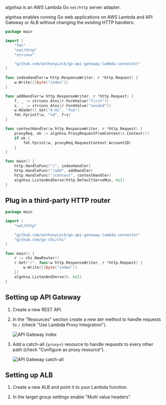 algnhsa is an AWS Lambda Go `net/http` server adapter.

algnhsa enables running Go web applications on AWS Lambda and API Gateway or ALB without changing the existing HTTP handlers:

```go
package main

import (
    "fmt"
    "net/http"
    "strconv"

    "github.com/anthonyLock/go-api-gateway-lambda-connector"
)

func indexHandler(w http.ResponseWriter, r *http.Request) {
    w.Write([]byte("index"))
}

func addHandler(w http.ResponseWriter, r *http.Request) {
    f, _ := strconv.Atoi(r.FormValue("first"))
    s, _ := strconv.Atoi(r.FormValue("second"))
    w.Header().Set("X-Hi", "foo")
    fmt.Fprintf(w, "%d", f+s)
}

func contextHandler(w http.ResponseWriter, r *http.Request) {
    proxyReq, ok := algnhsa.ProxyRequestFromContext(r.Context())
    if ok {
        fmt.Fprint(w, proxyReq.RequestContext.AccountID)
    }
}

func main() {
    http.HandleFunc("/", indexHandler)
    http.HandleFunc("/add", addHandler)
    http.HandleFunc("/context", contextHandler)
    algnhsa.ListenAndServe(http.DefaultServeMux, nil)
}
```

## Plug in a third-party HTTP router

```go
package main

import (
    "net/http"

    "github.com/anthonyLock/go-api-gateway-lambda-connector"
    "github.com/go-chi/chi"
)

func main() {
    r := chi.NewRouter()
    r.Get("/", func(w http.ResponseWriter, r *http.Request) {
        w.Write([]byte("index"))
    })
    algnhsa.ListenAndServe(r, nil)
}
```

## Setting up API Gateway

1. Create a new REST API.

2. In the "Resources" section create a new `ANY` method to handle requests to `/` (check "Use Lambda Proxy Integration").

   ![API Gateway index](https://akrylysov.github.io/algnhsa/apigateway-index.png)

3. Add a catch-all `{proxy+}` resource to handle requests to every other path (check "Configure as proxy resource").

   ![API Gateway catch-all](https://akrylysov.github.io/algnhsa/apigateway-catchall.png)

## Setting up ALB

1. Create a new ALB and point it to your Lambda function.

2. In the target group settings enable "Multi value headers".
